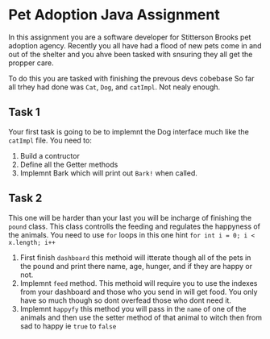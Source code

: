# Pet Adoption Java Assignment

In this assignment you are a software developer for Stitterson Brooks pet adoption agency. Recently you all have had a flood of new pets come in and out of the shelter and you ahve been tasked with snsuring they all get the propper care.

To do this you are tasked with finishing the prevous devs cobebase So far all trhey had done was 
`Cat`, `Dog`, and `catImpl`. Not nealy enough.

## Task 1
Your first task is going to be to implemnt the Dog interface much like the `catImpl` file. You need to:
1. Build a contructor
2. Define all the Getter methods
3. Implemnt Bark which will print out `Bark!` when called.

## Task 2
This one will be harder than your last you will be incharge of finishing the `pound` class. This class controlls the feeding and regulates the happyness of the animals. 
You need to use `for` loops in this one hint `for int i = 0; i < x.length; i++`
1. First finish `dashboard` this methoid will itterate though all of the pets in the pound and print there name, age, hunger, and if they are happy or not.
2. Implemnt `feed` method. This methoid will require you to use the indexes from your dashboard and those who you send in will get food. You only have so much though so dont overfead those who dont need it.
3. Implemnt `happyfy` this method you will pass in the `name` of one of the animals and then use the setter method of that animal to witch then from sad to happy ie `true` to `false`
